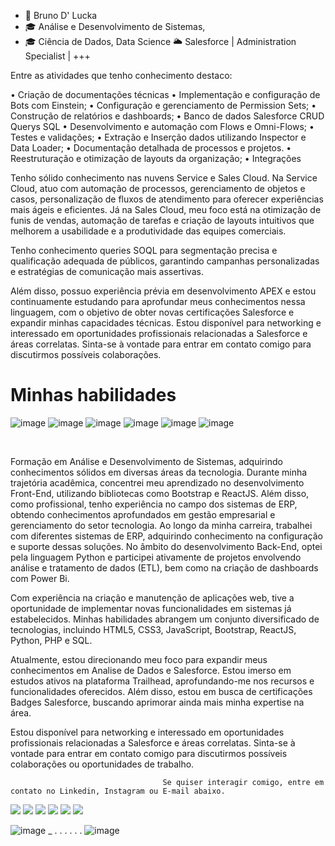 - 👔 Bruno D' Lucka                                                                 
- 🎓 Análise e Desenvolvimento de Sistemas,
- 🎓 Ciência de Dados, Data Science
🌥️ Salesforce | Administration Specialist | +++ 

Entre as atividades que tenho conhecimento destaco:

• Criação de documentações técnicas
• Implementação e configuração de Bots com Einstein;
• Configuração e gerenciamento de Permission Sets;
• Construção de relatórios e dashboards;
• Banco de dados Salesforce CRUD Querys SQL
• Desenvolvimento e automação com Flows e Omni-Flows;
• Testes e validações;
• Extração e Inserção dados utilizando Inspector e Data Loader;
• Documentação detalhada de processos e projetos.
• Reestruturação e otimização de layouts da organização;
• Integrações

Tenho sólido conhecimento nas nuvens Service e Sales Cloud. Na Service Cloud, atuo com automação de processos, gerenciamento de objetos e casos, personalização de fluxos de atendimento para oferecer experiências mais ágeis e eficientes. Já na Sales Cloud, meu foco está na otimização de funis de vendas, automação de tarefas e criação de layouts intuitivos que melhorem a usabilidade e a produtividade das equipes comerciais.

Tenho conhecimento queries SOQL para segmentação precisa e qualificação adequada de públicos, garantindo campanhas personalizadas e estratégias de comunicação mais assertivas.

Além disso, possuo experiência prévia em desenvolvimento APEX e estou continuamente estudando para aprofundar meus conhecimentos nessa linguagem, com o objetivo de obter novas certificações Salesforce e expandir minhas capacidades técnicas.
Estou disponível para networking e interessado em oportunidades profissionais relacionadas a Salesforce e áreas correlatas. Sinta-se à vontade para entrar em contato comigo para discutirmos possíveis colaborações.
#  Minhas habilidades

![image](https://github.com/brunodlucka/brunodlucka/assets/79919310/58308055-6fa4-4b30-a1f5-92d27b353874)
![image](https://github.com/brunodlucka/brunodlucka/assets/79919310/39c4e086-2abc-4e3f-95cb-8e60e9c6e103)
![image](https://github.com/brunodlucka/brunodlucka/assets/79919310/fe7b5d84-f7a4-4416-8715-49a676f79871)
![image](https://github.com/brunodlucka/brunodlucka/assets/79919310/27125fe0-b207-414f-b592-936eef1d69fb)
![image](https://github.com/brunodlucka/brunodlucka/assets/79919310/2de2d540-af51-4114-8466-c1d233a1b65e)
![image](https://github.com/brunodlucka/brunodlucka/assets/79919310/42c227d6-13a5-46fa-83f5-bba3d4ef514c)



<br>

Formação em Análise e Desenvolvimento de Sistemas, adquirindo conhecimentos sólidos em diversas áreas da tecnologia. Durante minha trajetória acadêmica, concentrei meu aprendizado no desenvolvimento Front-End, utilizando bibliotecas como Bootstrap e ReactJS. Além disso, como profissional, tenho experiência no campo dos sistemas de ERP, obtendo conhecimentos aprofundados em gestão empresarial e gerenciamento do setor tecnologia.
Ao longo da minha carreira, trabalhei com diferentes sistemas de ERP, adquirindo conhecimento na configuração e suporte dessas soluções.
No âmbito do desenvolvimento Back-End, optei pela linguagem Python e participei ativamente de projetos envolvendo análise e tratamento de dados (ETL), bem como na criação de dashboards com Power Bi.

Com experiência na criação e manutenção de aplicações web, tive a oportunidade de implementar novas funcionalidades em sistemas já estabelecidos. Minhas habilidades abrangem um conjunto diversificado de tecnologias, incluindo HTML5, CSS3, JavaScript, Bootstrap, ReactJS, Python, PHP e SQL.

Atualmente, estou direcionando meu foco para expandir meus conhecimentos em Analise de Dados e Salesforce. Estou imerso em estudos ativos na plataforma Trailhead, aprofundando-me nos recursos e funcionalidades oferecidos. Além disso, estou em busca de certificações Badges Salesforce, buscando aprimorar ainda mais minha expertise na área.

Estou disponível para networking e interessado em oportunidades profissionais relacionadas a Salesforce e áreas correlatas. Sinta-se à vontade para entrar em contato comigo para discutirmos possíveis colaborações ou oportunidades de trabalho.


                                      Se quiser interagir comigo, entre em contato no Linkedin, Instagram ou E-mail abaixo.


<div> 
  <a href="https://www.youtube.com/watch?v=sPBzSq3yGbw&ab_channel=SmileTogether" target="_blank"><img src="https://img.shields.io/badge/YouTube-FF0000?style=for-the-badge&logo=youtube&logoColor=white" target="_blank"></a>
  <a href="https://www.instagram.com/brunodlucka/?hl=pt-br" target="_blank"><img src="https://img.shields.io/badge/-Instagram-%23E4405F?style=for-the-badge&logo=instagram&logoColor=white" target="_blank"></a>
 	<a href="https://www.twitch.tv/brunodlucka" target="_blank"><img src="https://img.shields.io/badge/Twitch-9146FF?style=for-the-badge&logo=twitch&logoColor=white" target="_blank"></a>
  <a href="https://www.youtube.com/watch?v=sPBzSq3yGbw&ab_channel=SmileTogether" target="_blank"><img src="https://img.shields.io/badge/Discord-7289DA?style=for-the-badge&logo=discord&logoColor=white" target="_blank"></a> 
  <a href = "mailto:bruno_lucka@hotmail.com"><img src="https://img.shields.io/badge/-Gmail-%23333?style=for-the-badge&logo=gmail&logoColor=white" target="_blank"></a>
  <a href="https://www.linkedin.com/in/brunodlucka/" target="_blank"><img src="https://img.shields.io/badge/-LinkedIn-%230077B5?style=for-the-badge&logo=linkedin&logoColor=white" target="_blank"></a> 
 
![image](https://github.com/brunodlucka/brunodlucka/assets/79919310/fd6322b3-f359-4ead-a2ee-d340a404afc5)  _        .         .        .      .     .    .
![image](https://github.com/brunodlucka/brunodlucka/assets/79919310/55769a04-c109-41ac-84d3-33394351cdde)



